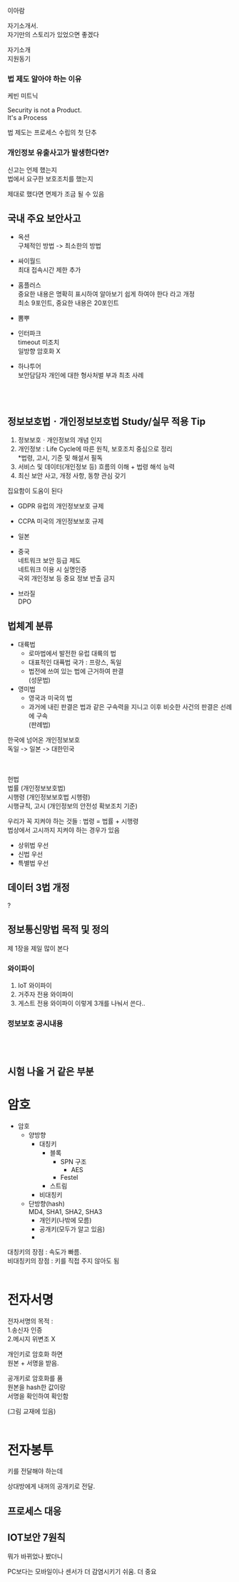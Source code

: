 이아람

자기소개서.   
자기만의 스토리가 있었으면 좋겠다 

자기소개   
지원동기   


### 법 제도 알아야 하는 이유
케빈 미트닉

Security is not a Product.   
It's a Process

법 제도는 프로세스 수립의 첫 단추


### 개인정보 유출사고가 발생한다면?
신고는 언제 했는지    
법에서 요구한 보호조치를 했는지

제대로 했다면 면제가 조금 될 수 있음

## 국내 주요 보안사고
- 옥션   
구체적인 방법 -> 최소한의 방법

- 싸이월드   
최대 접속시간 제한 추가

- 홈플러스   
중요한 내용은 명확히 표시하여 알아보기 쉽게 하여야 한다 라고 개정   
최소 9포인트, 중요한 내용은 20포인트

- 뽐뿌

- 인터파크   
timeout 미조치    
일방향 암호화 X

- 하나투어   
보안담담자 개인에 대한 형사처벌 부과 최초 사례
</br>
</br>

## 정보보호법ㆍ개인정보보호법 Study/실무 적용 Tip
1. 정보보호ㆍ개인정보의 개념 인지
2. 개인정보 : Life Cycle에 따른 원칙, 보호조치 중심으로 정리   
*법령, 고시, 기준 및 해설서 필독
3. 서비스 및 데이터(개인정보 등) 흐름의 이해 + 법령 해석 능력
4. 최신 보안 사고, 개정 사항, 동향 관심 갖기

집요함이 도움이 된다



- GDPR 
유럽의 개인정보보호 규제

- CCPA
미국의 개인정보보호 규제

- 일본

- 중국   
네트워크 보안 등급 제도   
네트워크 이용 시 실명인증   
국외 개인정보 등 중요 정보 반출 금지

- 브라질    
DPO  

## 법체계 분류
- 대륙법 
    - 로마법에서 발전한 유럽 대륙의 법
    - 대표적인 대퓩법 국가 : 프랑스, 독일
    - 법전에 쓰여 있는 법에 근거하여 판결   
    (성문법)
- 영미법
    - 영국과 미국의 법
    - 과거에 내린 판결은 법과 같은 구속력을 지니고 이후 비슷한 사건의 판결은 선례에 구속   
    (판례법)

한국에 넘어온 개인정보보호    
독일 -> 일본 -> 대한민국
</br></br></br>

헌법   
법률 (개인정보보호법)    
시행령 (개인정보보호법 시행령)   
시행규칙, 고시 (개인정보의 안전성 확보조치 기준)

우리가 꼭 지켜야 하는 것들 : 법령 = 법률 + 시행령    
법상에서 고시까지 지켜야 하는 경우가 있음


- 상위법 우선
- 신법 우선
- 특별법 우선

## 데이터 3법 개정
?

## 정보통신망법 목적 및 정의
제 1장을 제일 많이 본다


### 와이파이 
1. IoT 와이파이 
2. 거주자 전용 와이파이
3. 게스트 전용 와이파이
이렇게 3개를 나눠서 쓴다..


### 정보보호 공시내용
</br></br>

## 시험 나올 거 같은 부분

# 암호
- 암호
    - 양방향
        - 대칭키
            - 블록
                - SPN 구조
                    - AES
                - Festel
            - 스트림
        - 비대칭키
    - 단방향(hash)   
    MD4, SHA1, SHA2, SHA3
        - 개인키(나밖에 모름)
        - 공개키(모두가 알고 있음)
        - 

대칭키의 장점 : 속도가 빠름.   
비대칭키의 장점 : 키를 직접 주지 않아도 됨
</br></br>        

# 전자서명
전자서명의 목적 :   
1.송신자 인증    
2.메시지 위변조 X

개인키로 암호화 하면    
원본 + 서명을 받음.

공개키로 암호화를 품   
원본을 hash한 값이랑   
서명을 확인하여 확인함

(그림 교재에 있음)
</br></br>

# 전자봉투
키를 전달해야 하는데

상대방에게 내꺼의 공개키로 전달.

## 프로세스 대응 


## IOT보안 7원칙
뭐가 바뀌었나 봤더니

PC보다는 모바일이나 센서가 더 감염시키기 쉬움. 더 중요
